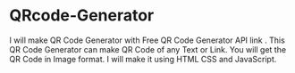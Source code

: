 # QRcode-Generator
I will make QR Code Generator with Free QR Code Generator API link . This QR Code Generator can make QR Code of any Text or Link. You will get the QR Code in Image format. I will make it using HTML CSS and JavaScript.
